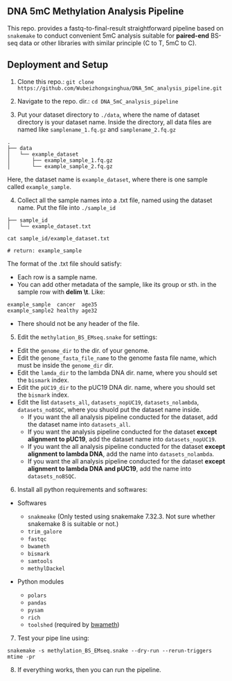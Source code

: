 ## **DNA 5mC Methylation Analysis Pipeline**

This repo. provides a fastq-to-final-result straightforward pipeline based on `snakemake` to conduct convenient 5mC analysis suitable for **paired-end** BS-seq data or other libraries with similar principle (C to T, 5mC to C).

## **Deployment and Setup**

1. Clone this repo.: `git clone https://github.com/Wubeizhongxinghua/DNA_5mC_analysis_pipeline.git`

2. Navigate to the repo. dir.: `cd DNA_5mC_analysis_pipeline`

3. Put your dataset directory to `./data`, where the name of dataset directory is your dataset name. Inside the directory, all data files are named like `samplename_1.fq.gz` and `samplename_2.fq.gz`

```
.
├── data
│   └── example_dataset
│       ├── example_sample_1.fq.gz
│       └── example_sample_2.fq.gz
```

Here, the dataset name is `example_dataset`, where there is one sample called `example_sample`.

4. Collect all the sample names into a .txt file, named using the dataset name. Put the file into `./sample_id`

```
├── sample_id
│   └── example_dataset.txt
```

```shell
cat sample_id/example_dataset.txt

# return: example_sample
```

The format of the .txt file should satisfy:
- Each row is a sample name.
- You can add other metadata of the sample, like its group or sth. in the sample row with **delim \t**. Like:
```
example_sample	cancer	age35
example_sample2	healthy	age32
```
- There should not be any header of the file.

5. Edit the `methylation_BS_EMseq.snake` for settings:

- Edit the `genome_dir` to the dir. of your genome.
- Edit the `genome_fasta_file_name` to the genome fasta file name, which must be inside the `genome_dir` dir.
- Edit the `lamda_dir` to the lambda DNA dir. name, where you should set the `bismark` index.
- Edit the `pUC19_dir` to the pUC19 DNA dir. name, where you should set the `bismark` index.
- Edit the list `datasets_all`, `datasets_nopUC19`, `datasets_nolambda`, `datasets_noBSQC`, where you shuold put the dataset name inside.
	- If you want the all analysis pipeline conducted for the dataset, add the dataset name into `datasets_all`.
	- If you want the analysis pipeline conducted for the dataset **except alignment to pUC19**, add the dataset name into `datasets_nopUC19`.
	- If you want the all analysis pipeline conducted for the dataset **except alignment to lambda DNA**, add the name into `datasets_nolambda`.
	- If you want the all analysis pipeline conducted for the dataset **except alignment to lambda DNA and pUC19**, add the name into `datasets_noBSQC`.

6. Install all python requirements and softwares:

- Softwares
	- `snakmeake` (Only tested using snakemake 7.32.3. Not sure whether snakemake 8 is suitable or not.)
	- `trim_galore`
	- `fastqc`
	- `bwameth`
	- `bismark`
	- `samtools`
	- `methylDackel`
	
- Python modules
	- `polars`
	- `pandas`
	- `pysam`
	- `rich`
	- `toolshed` (required by [bwameth](https://github.com/brentp/bwa-meth))

7. Test your pipe line using:

```shell
snakemake -s methylation_BS_EMseq.snake --dry-run --rerun-triggers mtime -pr 
```

8. If everything works, then you can run the pipeline.
